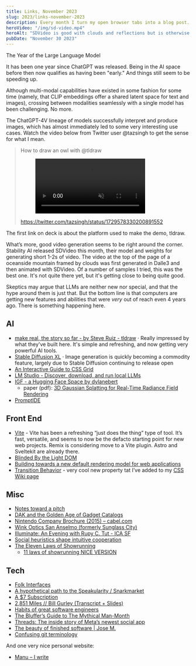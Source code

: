 ```yaml
---
title: Links, November 2023
slug: 2023/links-november-2023
description: Every month I turn my open browser tabs into a blog post.
heroVideo: "/img/sd-video.mp4"
heroAlt: "SDVideo is good with clouds and reflections but is otherwise hit or miss"
pubDate: "November 30 2023"
---
```


The Year of the Large Language Model

It has been one year since ChatGPT was released. Being in the AI space before then now qualifies as having been "early." And things still seem to be speeding up.

Although multi-modal capabilities have existed in some fashion for some time (namely, that CLIP embeddings offer a shared latent space for text and images), crossing between modalities seamlessly with a single model has been challenging. No more. 

The ChatGPT-4V lineage of models successfully interpret and produce images, which has almost immediately led to some very interesting use cases. Watch the video below from Twitter user @tazsingh to get the sense for what I mean.

<blockquote>
How to draw an owl with @tldraw

<figure>
	<video src="/img/how-to-draw-an-owl.mp4" muted controls></video>
</figure>

https://twitter.com/tazsingh/status/1729578330200891552
</blockquote>

The first link on deck is about the platform used to make the demo, tldraw.

What’s more, good video generation seems to be right around the corner. Stability AI released SDVideo this month, their model and weights for generating short 1-2s of video. The video at the top of the page of a oceanside mountain framed by clouds was first generated in Dalle3 and then animated with SDVideo. Of a number of samples I tried, this was the best one. It's not quite there yet, but it's getting close to being quite good.

Skeptics may argue that LLMs are neither new nor special, and that the hype around them is just that. But the bottom line is that computers are getting new features and abilities that were *very* out of reach even 4 years ago. There is something happening here.

## AI

* [make real, the story so far - by Steve Ruiz - tldraw](https://tldraw.substack.com/p/make-real-the-story-so-far) &middot; Really impressed by what they've built here. It's simple and refreshing, and now getting very powerful AI tools.
* [Stable Diffusion XL](https://huggingface.co/docs/diffusers/using-diffusers/sdxl) &middot; Image generation is quickly becoming a commodity feature, largely due to Stable Diffusion continuing to release open
* [An Interactive Guide to CSS Grid](https://www.joshwcomeau.com/css/interactive-guide-to-grid/)
* [LM Studio - Discover, download, and run local LLMs](https://lmstudio.ai/)
* [IGF - a Hugging Face Space by dylanebert](https://huggingface.co/spaces/dylanebert/igf)
	* paper (pdf): [3D Gaussian Splatting for Real-Time Radiance Field Rendering](https://repo-sam.inria.fr/fungraph/3d-gaussian-splatting/3d_gaussian_splatting_low.pdf)
* [PromptIDE](https://x.ai/prompt-ide/)

## Front End

* [Vite](https://vitejs.dev/) - Vite has been a refreshing “just does the thing” type of tool. It’s fast, versatile, and seems to now be the defacto starting point for new web projects. Remix is considering move to a Vite plugin. Astro and Sveltekit are already there.
* [Blinded By the Light DOM](https://meyerweb.com/eric/thoughts/2023/11/01/blinded-by-the-light-dom/)
* [Building towards a new default rendering model for web applications](https://vercel.com/blog/partial-prerendering-with-next-js-creating-a-new-default-rendering-model)
* [Transition Behavior](https://developer.mozilla.org/en-US/docs/Web/CSS/transition-behavior) - very cool new property tat I’ve added to my [CSS Wiki page](/wiki/computers/web-development/front-end/new-css)

## Misc

* [Notes toward a pitch](https://www.robinsloan.com/moonbound/introduction/)
* [DAK and the Golden Age of Gadget Catalogs](https://cabel.com/2023/11/06/dak-and-the-golden-age-of-gadget-catalogs/)
* [Nintendo Company Brochure (2015) – cabel.com](https://cabel.com/2023/10/06/nintendo-corporate-brochure-2015/)
* [Wink Optics San Anselmo (formerly Sunglass City)](https://sunglasscity.com/)
* [Illuminate: An Evening with Rupy C. Tut - ICA SF](https://www.icasf.org/calendar/159-illuminate-an-evening-with-rupy-c-tut)
* [Social heuristics shape intuitive cooperation](https://www.nature.com/articles/ncomms4677)
* [The Eleven Laws of Showrunning](https://simonwillison.net/2019/Feb/19/eleven-laws-showrunning/)
	* [11 laws of showrunning NICE VERSION](https://okbjgm.weebly.com/uploads/3/1/5/0/31506003/11_laws_of_showrunning_nice_version.pdf)

## Tech

* [Folk Interfaces](https://maggieappleton.com/folk-interfaces)
* [A hypothetical path to the Speakularity / Snarkmarket](https://snarkmarket.com/2010/6498/)
* [A $7 Subscription](https://cra.mr/a-seven-dollar-subscription)
* [2,851 Miles // Bill Gurley (Transcript + Slides)](https://12mv2.com/2023/10/05/2851-miles-bill-gurley-transcript-slides/)
* [Habits of great software engineers](https://vadimkravcenko.com/shorts/habits-of-great-software-engineers/)
* [The Bluffer’s Guide to The Mythical Man-Month](https://codemanship.wordpress.com/2023/11/20/the-bluffers-guide-to-the-mythical-man-month/)
* [Threads: The inside story of Meta’s newest social app](https://engineering.fb.com/2023/09/07/culture/threads-inside-story-metas-newest-social-app/)
* [The beauty of finished software | Jose M.](https://josem.co/the-beauty-of-finished-software/)
* [Confusing git terminology](https://jvns.ca/blog/2023/11/01/confusing-git-terminology/)


And one very nice personal website:

* [Manu – I write](https://manuelmoreale.com/)
